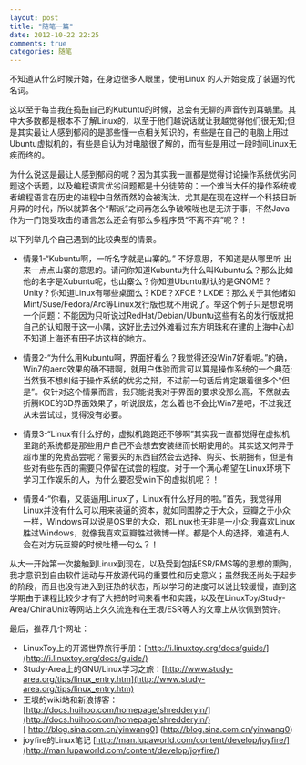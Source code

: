 ```yaml
---
layout: post
title: "随笔一篇"
date: 2012-10-22 22:25
comments: true
categories: 随笔 
---
```



不知道从什么时候开始，在身边很多人眼里，使用Linux 的人开始变成了装逼的代名词。
  
这以至于每当我在捣鼓自己的Kubuntu的时候，总会有无聊的声音传到耳蜗里。其中大多数都是根本不了解Linux的，以至于他们越说话就让我越觉得他们很无知;但是其实最让人感到郁闷的是那些懂一点相关知识的，有些是在自己的电脑上用过Ubuntu虚拟机的，有些是自认为对电脑很了解的，而有些是用过一段时间Linux无疾而终的。  

为什么说这是最让人感到郁闷的呢？因为其实我一直都是觉得讨论操作系统优劣问题这个话题，以及编程语言优劣问题都是十分徒劳的：一个难当大任的操作系统或者编程语言在历史的进程中自然而然的会被淘汰，尤其是在现在这样一个科技日新月异的时代，所以就算各个“帮派”之间再怎么争破喉咙也是无济于事，不然Java作为一门饱受攻击的语言怎么还会有那么多程序员“不离不弃”呢？！  

以下列举几个自己遇到的比较典型的情景。  

* 情景1-“Kubuntu啊，一听名字就是山寨的。” 不好意思，不知道是从哪里听   出来一点点山寨的意思的。请问你知道Kubuntu为什么叫Kubuntu么？那么比如他的名字是Xubuntu呢，也山寨么？你知道Ubuntu默认的是GNOME？Unity？你知道Linux有哪些桌面么？KDE？XFCE？LXDE？那么关于其他诸如Mint/Suse/Fedora/Arc等Linux发行版也就不用说了。举这个例子只是想说明一个问题：不能因为只听说过RedHat/Debian/Ubuntu这些有名的发行版就把自己的认知限于这一小隅，这好比去过外滩看过东方明珠和在建的上海中心却不知道上海还有田子坊这样的地方。  

* 情景2-“为什么用Kubuntu啊，界面好看么？我觉得还没Win7好看呢。”的确，Win7的aero效果的确不错啊，就用户体验而言可以算是操作系统的一个典范;当然我不想纠结于操作系统的优劣之辩，不过前一句话后肯定跟着很多个“但是”。仅针对这个情景而言，我只能说我对于界面的要求没那么高，不然就去折腾KDE的3D界面效果了，听说很炫，怎么着也不会比Win7差吧，不过我还从未尝试过，觉得没有必要。  

* 情景3-“Linux有什么好的，虚拟机跑跑还不够啊”其实我一直都觉得在虚拟机里跑的系统都是那些用户自己不会想去安装继而长期使用的。其实这又何异于超市里的免费品尝呢？需要买的东西自然会去选择、购买、长期拥有，但是有些对有些东西的需要只停留在试尝的程度。对于一个满心希望在Linux环境下学习工作娱乐的人，为什么要忍受win下的虚拟机呢？！  

* 情景4-“你看，又装逼用Linux了，Linux有什么好用的啦。”首先，我觉得用Linux并没有什么可以用来装逼的资本，就如同围脖之于大众，豆瓣之于小众一样，Windows可以说是OS里的大众，那Linux也无非是一小众;我喜欢Linux胜过Windows，就像我喜欢豆瓣胜过微博一样。都是个人的选择，难道有人会在对方玩豆瓣的时候吐槽一句么？！  

从大一开始第一次接触到Linux到现在，以及受到包括ESR/RMS等的思想的熏陶，我才意识到自由软件运动与开放源代码的重要性和历史意义；虽然我还尚处于起步的阶段，而且也没有进入到狂热的状态，所以学习的进度可以说比较缓慢，直到这学期由于课程比较少才有了大把的时间来看书和实践，以及在LinuxToy/Study-Area/ChinaUnix等网站上久久流连和在王垠/ESR等人的文章上从钦佩到赞许。  


最后，推荐几个网址：  
* LinuxToy上的开源世界旅行手册：[http://i.linuxtoy.org/docs/guide/](http://i.linuxtoy.org/docs/guide/)  
* Study-Area上的GNU/Linux学习之旅：[http://www.study-area.org/tips/linux_entry.htm](http://www.study-area.org/tips/linux_entry.htm)  
* 王垠的wiki站和新浪博客：[http://docs.huihoo.com/homepage/shredderyin/](http://docs.huihoo.com/homepage/shredderyin/)  
                          [                          http://blog.sina.com.cn/yinwang0]  (http://blog.sina.com.cn/yinwang0)  
* joyfire的Linux笔记 [http://man.lupaworld.com/content/develop/joyfire/](http://man.lupaworld.com/content/develop/joyfire/)
